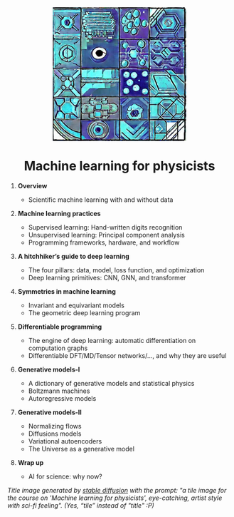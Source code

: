 <div align="center">
<img align="middle" src="logo/ml4p.jpg" width="300" alt="logo"/> 
<h1> Machine learning for physicists </h1> 
</div>



1. **Overview**
   - Scientific machine learning with and without data
2. **Machine learning practices**
   - Supervised learning: Hand-written digits recognition 
   - Unsupervised learning: Principal component analysis
   - Programming frameworks, hardware, and workflow
3. **A hitchhiker’s guide to deep learning**
   - The four pillars: data, model, loss function, and optimization
   - Deep learning primitives: CNN, GNN, and transformer
4. **Symmetries in machine learning** 
   - Invariant and equivariant models 
   - The geometric deep learning program 
5. **Differentiable programming**

   - The engine of deep learning: automatic differentiation on computation graphs
   - Differentiable DFT/MD/Tensor networks/..., and why they are useful
6. **Generative models-I** 

   - A dictionary of generative models and statistical physics
   - Boltzmann machines
   - Autoregressive models
7. **Generative models-II** 
   - Normalizing flows
   - Diffusions models 
   - Variational autoencoders
   - The Universe as a generative model
8. **Wrap up**
   - AI for science: why now?   

*Title image generated by [stable diffusion]([https://huggingface.co/spaces/stabilityai/stable-diffusion) with the prompt: "a tile image for the course on 'Machine learning for physicists', eye-catching, artist style with sci-fi feeling".  (Yes, “tile” instead of "title" :P)*

